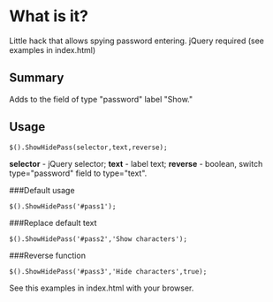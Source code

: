 # What is it?

Little hack that allows spying password entering.
jQuery required (see examples in index.html)

## Summary

Adds to the field of type "password" label "Show."


## Usage

	$().ShowHidePass(selector,text,reverse);
**selector** - jQuery selector; **text** - label text; **reverse** - boolean, switch type="password" field to type="text".

	
###Default usage

	$().ShowHidePass('#pass1');


###Replace default text

	$().ShowHidePass('#pass2','Show characters');


###Reverse function

	$().ShowHidePass('#pass3','Hide characters',true);	

See this examples in index.html with your browser.
